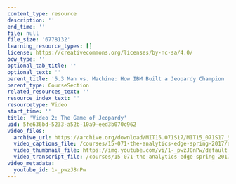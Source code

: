 ```yaml
---
content_type: resource
description: ''
end_time: ''
file: null
file_size: '6778132'
learning_resource_types: []
license: https://creativecommons.org/licenses/by-nc-sa/4.0/
ocw_type: ''
optional_tab_title: ''
optional_text: ''
parent_title: '5.3 Man vs. Machine: How IBM Built a Jeopardy Champion '
parent_type: CourseSection
related_resources_text: ''
resource_index_text: ''
resourcetype: Video
start_time: ''
title: 'Video 2: The Game of Jeopardy'
uid: 5fe636bd-5233-a52b-10a9-eed3b070c962
video_files:
  archive_url: https://archive.org/download/MIT15.071S17/MIT15_071S17_Session_5.3.03_300k.mp4
  video_captions_file: /courses/15-071-the-analytics-edge-spring-2017/aafc48440be65375b0fdf211f1c2c770_1-_pwzJ8nPw.vtt
  video_thumbnail_file: https://img.youtube.com/vi/1-_pwzJ8nPw/default.jpg
  video_transcript_file: /courses/15-071-the-analytics-edge-spring-2017/e6b43c23bccbce8768449dca80cad2b0_1-_pwzJ8nPw.pdf
video_metadata:
  youtube_id: 1-_pwzJ8nPw
---
```


